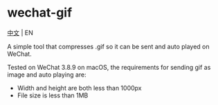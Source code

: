 # wechat-gif

[中文](README.md) | EN

A simple tool that compresses .gif so it can be sent and auto played on WeChat.

Tested on WeChat 3.8.9 on macOS, the requirements for sending gif as image and auto playing are:

- Width and height are both less than 1000px
- File size is less than 1MB
